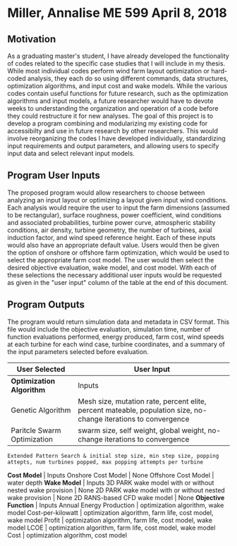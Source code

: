 # Miller, Annalise              ME 599             April 8, 2018

## Motivation
As a graduating master's student, I have already developed the functionality of codes related to the specific case studies that I will include in my thesis. While most individual codes perform wind farm layout optimization or hard-coded analysis, they each do so using different commands, data structures, optimization algorithms, and input cost and wake models. While the various codes contain useful functions for future research, such as the optimization algorithms and input models, a future researcher would have to devote weeks to understanding the organization and operation of a code before they could restructure it for new analyses. The goal of this project is to develop a program combining and modularizing my existing code for accessibilty and use in future research by other researchers. This would involve reorganizing the codes I have developed individually, standardizing input requirements and output parameters, and allowing users to specify input data and select relevant input models.

## Program User Inputs
The proposed program would allow researchers to choose between analyzing an input layout or optimizing a layout given input wind conditions. Each analysis would require the user to input the farm dimensions (assumed to be rectangular), surface roughness, power coefficient, wind conditions and associated probabilities, turbine power curve, atmospheric stability conditions, air density, turbine geometry, the number of turbines, axial induction factor, and wind speed reference height. Each of these inputs would also have an appropriate default value. Users would then be given the option of onshore or offshore farm optimization, which would be used to select the appropriate farm cost model. The user would then select the desired objective evaluation, wake model, and cost model. With each of these selections the necessary additional user inputs would be requested as given in the "user input" column of the table at the end of this document. 

## Program Outputs
The program would return simulation data and metadata in CSV format. This file would include the objective evaluation, simulation time, number of function evaluations performed, energy produced, farm cost, wind speeds at each turbine for each wind case, turbine coordinates, and a summary of the input parameters selected before evaluation. 

**User Selected** | **User Input**
----------------- | --------------
**Optimization Algorithm** | Inputs
    Genetic Algorithm | Mesh size, mutation rate, percent elite, percent mateable, population size, no-change iterations to convergence
    Paritcle Swarm Optimization | swarm size, self weight, global weight, no-change iterations to convergence
    Extended Pattern Search & initial step size, min step size, popping attepts, num turbines popped, max popping attempts per turbine
**Cost Model** | Inputs
    Onshore Cost Model | None
    Offshore Cost Model | water depth
**Wake Model** | Inputs
    3D PARK wake model with or without nested wake provision | None
    2D PARK wake model with or without nested wake provision | None
    2D RANS-based CFD wake model | None
**Objective Function** | Inputs
    Annual Energy Production | optimization algorithm, wake model
    Cost-per-kilowatt | optimization algorithm, farm life, cost model, wake model
    Profit | optimization algorithm, farm life, cost model, wake model
    LCOE  | optimization algorithm, farm life, cost model, wake model
    Cost  | optimization algorithm, cost model

